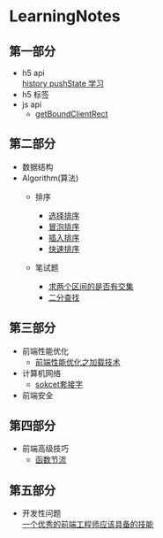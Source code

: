 # LearningNotes
## 第一部分
-   h5 api  
    [history pushState 学习](https://github.com/lyyh/FELearningNotes/blob/master/part%201/h5%20api/h5%20history.md)
-   h5 标签
-   js api
    -   [getBoundClientRect](https://github.com/lyyh/FELearningNotes/blob/master/part%201/js%20api/getBoundingClientRect/getBoundingClientRect.md)
## 第二部分
-   数据结构
-   Algorithm(算法)
    - 排序
        - [选择排序](https://github.com/lyyh/FELearningNotes/blob/master/part%202/%E6%8E%92%E5%BA%8F/%E9%80%89%E6%8B%A9%E6%8E%92%E5%BA%8F/selection.js)  
        - [冒泡排序](https://github.com/lyyh/FELearningNotes/tree/master/part%202/%E6%8E%92%E5%BA%8F/%E5%86%92%E6%B3%A1%E6%8E%92%E5%BA%8F)  
        - [插入排序](https://github.com/lyyh/FELearningNotes/tree/master/part%202/%E6%8E%92%E5%BA%8F/%E6%8F%92%E5%85%A5%E6%8E%92%E5%BA%8F)    
        - [快速排序](https://github.com/lyyh/FELearningNotes/tree/master/part%202/%E6%8E%92%E5%BA%8F/%E5%BF%AB%E9%80%9F%E6%8E%92%E5%BA%8F)

    - 笔试题
        - [求两个区间的是否有交集](https://github.com/lyyh/FELearningNotes/blob/master/part%202/%E9%9D%A2%E8%AF%95%E7%AE%97%E6%B3%95/%E5%8C%BA%E9%97%B4%E4%BA%A4%E9%9B%86/intersection.md)   
        - [二分查找](https://github.com/lyyh/FELearningNotes/tree/master/part%202/%E9%9D%A2%E8%AF%95%E7%AE%97%E6%B3%95/%08%E4%BA%8C%E5%88%86%E6%9F%A5%E6%89%BE)  
        
## 第三部分
-   前端性能优化  
    -   [前端性能优化之加载技术](https://github.com/lyyh/FELearningNotes/blob/master/part%204/%E5%89%8D%E7%AB%AF%E6%80%A7%E8%83%BD%E4%BC%98%E5%8C%96/%E5%89%8D%E7%AB%AF%E6%80%A7%E8%83%BD%E4%BC%98%E5%8C%96%E4%B9%8B%E5%8A%A0%E8%BD%BD%E6%8A%80%E6%9C%AF.md)   
-   计算机网络  
    -   [sokcet套接字](https://github.com/lyyh/FELearningNotes/blob/master/part%203/%E8%AE%A1%E7%AE%97%E6%9C%BA%E7%BD%91%E7%BB%9C/socket/socket.md)  
-   前端安全  

## 第四部分
-   前端高级技巧  
    -   [函数节流](https://github.com/lyyh/FELearningNotes/tree/master/part%204/%E5%89%8D%E7%AB%AF%E9%AB%98%E7%BA%A7%E6%8A%80%E5%B7%A7/%E5%87%BD%E6%95%B0%E8%8A%82%E6%B5%81)
    

## 第五部分
-   开发性问题  
    [一个优秀的前端工程师应该具备的技能](https://github.com/lyyh/FELearningNotes/blob/master/part%205/%E5%BC%80%E6%94%BE%E6%80%A7%E9%97%AE%E9%A2%98/%E4%B8%80%E4%B8%AA%E4%BC%98%E7%A7%80%E7%9A%84%E5%89%8D%E7%AB%AF%E5%B7%A5%E7%A8%8B%E5%B8%88%E5%BA%94%E8%AF%A5%E5%85%B7%E5%A4%87%E5%93%AA%E4%BA%9B%E6%8A%80%E8%83%BD.md)
